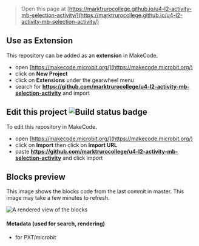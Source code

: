 
> Open this page at [https://marktrurocollege.github.io/u4-l2-activity-mb-selection-activity/](https://marktrurocollege.github.io/u4-l2-activity-mb-selection-activity/)

## Use as Extension

This repository can be added as an **extension** in MakeCode.

* open [https://makecode.microbit.org/](https://makecode.microbit.org/)
* click on **New Project**
* click on **Extensions** under the gearwheel menu
* search for **https://github.com/marktrurocollege/u4-l2-activity-mb-selection-activity** and import

## Edit this project ![Build status badge](https://github.com/marktrurocollege/u4-l2-activity-mb-selection-activity/workflows/MakeCode/badge.svg)

To edit this repository in MakeCode.

* open [https://makecode.microbit.org/](https://makecode.microbit.org/)
* click on **Import** then click on **Import URL**
* paste **https://github.com/marktrurocollege/u4-l2-activity-mb-selection-activity** and click import

## Blocks preview

This image shows the blocks code from the last commit in master.
This image may take a few minutes to refresh.

![A rendered view of the blocks](https://github.com/marktrurocollege/u4-l2-activity-mb-selection-activity/raw/master/.github/makecode/blocks.png)

#### Metadata (used for search, rendering)

* for PXT/microbit
<script src="https://makecode.com/gh-pages-embed.js"></script><script>makeCodeRender("{{ site.makecode.home_url }}", "{{ site.github.owner_name }}/{{ site.github.repository_name }}");</script>
